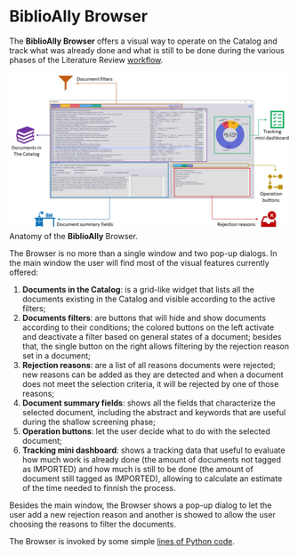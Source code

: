# BiblioAlly Browser

The **BiblioAlly Browser** offers a visual way to operate on the Catalog and track what was
already done and what is still to be done during the various phases of the Literature Review [workflow](workflow.md).

![Anatomy of the BiblioAlly Browser](../images/BiblioAlly-browser.jpg "BiblioAlly Browser anatomy")
Anatomy of the **BiblioAlly** Browser.

The Browser is no more than a single window and two pop-up dialogs. In the main window the user will find most of the visual
features currently offered:

1. **Documents in the Catalog**: is a grid-like widget that lists all the documents existing in the Catalog and visible
according to the active filters;
2. **Documents filters**: are buttons that will hide and show documents according to their conditions; the colored buttons
on the left activate and deactivate a filter based on general states of a document; besides that, the single
button on the right allows filtering by the rejection reason set in a document;
3. **Rejection reasons**: are a list of all reasons documents were rejected; new reasons can be added as they are
detected and when a document does not meet the selection criteria, it will be rejected by one of those reasons;
4. **Document summary fields**: shows all the fields that characterize the selected document, including the abstract
and keywords that are useful during the shallow screening phase;
5. **Operation buttons**: let the user decide what to do with the selected document;
6. **Tracking mini dashboard**: shows a tracking data that useful to evaluate how much work is already done
   (the amount of documents not tagged as IMPORTED) and how much is still to be done (the amount of document
   still tagged as IMPORTED), allowing to calculate an estimate of the time needed to finnish the process.

Besides the main window, the Browser shows a pop-up dialog to let the user add a new rejection
reason and another is showed to allow the user choosing the reasons to filter the documents.

The Browser is invoked by some simple [lines of Python code](use_case-invoking_browser.md).

